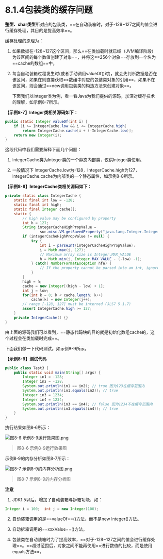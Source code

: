 # 8.1.4包装类的缓存问题

   **整型、char类型**所对应的包装类，==在自动装箱时，对于-128~127之间的值会进行缓存处理，其目的是提高效率==。

   缓存处理的原理为：

1. 如果数据在-128~127这个区间，那么==在类加载时就已经（JVM编译阶段）为该区间的每个数值创建了对象==，并将这==256个对象==存放到一个名为==cache的数组==中。
2. 每当自动装箱过程发生时(或者手动调用valueOf()时)，就会先判断数据是否在该区间，如果在则直接获取==数组中对应的包装类对象的引用==，如果不在该区间，则会通过==new调用包装类的构造方法来创建对象==。

   下面我们以Integer类为例，看一看Java为我们提供的源码，加深对缓存技术的理解，如示例8-7所示。

**【示例8-7】Integer类相关源码如下：**

```java
public static Integer valueOf(int i) {
    if (i >= IntegerCache.low && i <= IntegerCache.high)
        return IntegerCache.cache[i + (-IntegerCache.low)];
    return new Integer(i);
}
```

   这段代码中我们需要解释下面几个问题：

1. IntegerCache类为Integer类的一个静态内部类，仅供Integer类使用。

2. 一般情况下 IntegerCache.low为-128，IntegerCache.high为127，IntegerCache.cache为内部类的一个静态属性，如示例8-8所示。

**【示例8-8】IntegerCache类相关源码如下：**

```java
private static class IntegerCache {
    static final int low = -128;
    static final int high;
    static final Integer cache[];
    static {
        // high value may be configured by property
        int h = 127;
        String integerCacheHighPropValue =
                sun.misc.VM.getSavedProperty("java.lang.Integer.IntegerCache.high");
        if (integerCacheHighPropValue != null) {
            try {
                int i = parseInt(integerCacheHighPropValue);
                i = Math.max(i, 127);
                // Maximum array size is Integer.MAX_VALUE
                h = Math.min(i, Integer.MAX_VALUE - (-low) -1);
            } catch( NumberFormatException nfe) {
                // If the property cannot be parsed into an int, ignore it.
            }
        }
        high = h;
        cache = new Integer[(high - low) + 1];
        int j = low;
        for(int k = 0; k < cache.length; k++)
            cache[k] = new Integer(j++);
        // range [-128, 127] must be interned (JLS7 5.1.7)
        assert IntegerCache.high >= 127;
    }
    private IntegerCache() {}
}
```

   由上面的源码我们可以看到，==静态代码块的目的就是初始化数组cache的，这个过程会在类加载时完成==。

   下面我们做一下代码测试，如示例8-9所示。

**【示例8-9】测试代码**

```java {5,9,10}
public class Test3 {
	public static void main(String[] args) {
		Integer in1 = -128;
		Integer in2 = -128;
		System.out.println(in1 == in2); // true 因为123在缓存范围内
		System.out.println(in1.equals(in2)); // true
		Integer in3 = 1234;
		Integer in4 = 1234;
		System.out.println(in3 == in4); // false 因为1234不在缓存范围内
		System.out.println(in3.equals(in4)); // true
	}
}
```

   执行结果如图8-6所示：

![图8-6 示例8-9运行效果图.png](https://www.sxt.cn/360shop/Public/admin/UEditor/20170524/1495596329392436.png)

> 图8-6 示例8-9运行效果图

   示例8-9的内存分析如图8-7所示：

![图8-7 示例8-9的内存分析图.png](https://www.sxt.cn/360shop/Public/admin/UEditor/20170524/1495596432165735.png)

> 图8-7 示例8-9的内存分析图

**注意**

1. JDK1.5以后，增加了自动装箱与拆箱功能，如：

```java
Integer i = 100;  int j = new Integer(100);
```

  2. 自动装箱调用的是==valueOf==()方法，而不是new Integer()方法。

3. 自动拆箱调用的==xxxValue==()方法。

4. 包装类在自动装箱时为了提高效率，==对于-128~127之间的值会进行缓存处理==。==超过范围后，对象之间不能再使用\=\=进行数值的比较，而是使用equals方法==。

